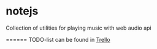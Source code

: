 notejs
======

Collection of utilities for playing music with web audio api

======
TODO-list can be found in [Trello](https://trello.com/b/3IkaidZb/notejs)

